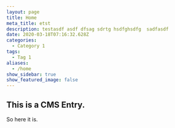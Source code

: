 ```yaml
---
layout: page
title: Home
meta_title: etst
description: testasdf asdf dfsag sdrtg hsdfghsdfg  sadfasdf
date: 2020-03-18T07:16:32.628Z
categories:
  - Category 1
tags:
  - Tag 1
aliases:
  - /home
show_sidebar: true
show_featured_image: false
---
```

## This is a CMS Entry.

So here it is.